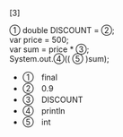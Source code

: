 
[3]

① double DISCOUNT = ②;  
var price = 500;  
var sum = price * ③;  
System.out.④(( ⑤ )sum);

- ①　final
- ②　0.9
- ③　DISCOUNT
- ④　println
- ⑤　int

